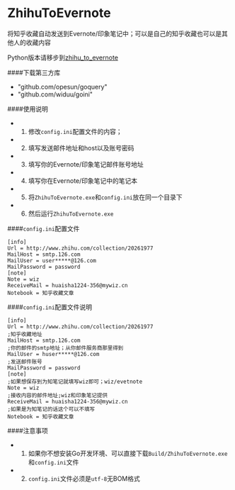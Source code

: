 ZhihuToEvernote
===============

将知乎收藏自动发送到Evernote/印象笔记中；可以是自己的知乎收藏也可以是其他人的收藏内容


Python版本请移步到[zhihu_to_evernote](https://github.com/huaisha1224/zhihu_to_evernote)

####下载第三方库

- "github.com/opesun/goquery"
- "github.com/widuu/goini"


####使用说明
	
- 1. 修改`config.ini`配置文件的内容；
- 2. 填写发送邮件地址和host以及账号密码
- 3. 填写你的Evernote/印象笔记邮件账号地址
- 4. 填写你在Evernote/印象笔记中的笔记本
- 5. 将`ZhihuToEvernote.exe`和`config.ini`放在同一个目录下
- 6. 然后运行`ZhihuToEvernote.exe`


####`config.ini`配置文件
	
	[info]
	Url = http://www.zhihu.com/collection/20261977
	MailHost = smtp.126.com
	MailUser = user*****@126.com
	MailPassword = password
	[note]
	Note = wiz
	ReceiveMail = huaisha1224-356@mywiz.cn
	Notebook = 知乎收藏文章


####`config.ini`配置文件说明
	
	[info]
	Url = http://www.zhihu.com/collection/20261977
	;知乎收藏地址
	MailHost = smtp.126.com
	;你的邮件的smtp地址；从你邮件服务商那里得到
	MailUser = huser*****@126.com
	;发送邮件账号
	MailPassword = password
	[note]
	;如果想保存到为知笔记就填写wiz即可；wiz/evetnote
	Note = wiz
	;接收内容的邮件地址;wiz和印象笔记提供
	ReceiveMail = huaisha1224-356@mywiz.cn
	;如果是为知笔记的话这个可以不填写
	Notebook = 知乎收藏文章


####注意事项

- 1. 如果你不想安装Go开发环境、可以直接下载`Build/ZhihuToEvernote.exe`和`config.ini`文件
- 2. `config.ini`文件必须是`utf-8`无BOM格式
